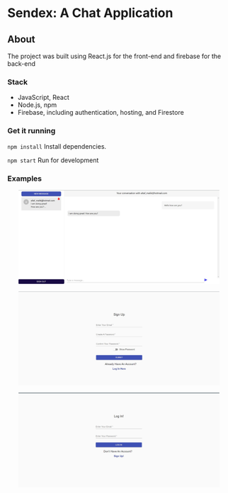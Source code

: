 # Sendex: A Chat Application

## About

The project was built using React.js for the front-end and firebase for the back-end


### Stack

- JavaScript, React
- Node.js, npm
- Firebase, including authentication, hosting, and Firestore


### Get it running

`npm install`
Install dependencies.

`npm start`
Run for development

### Examples

<p align="center">
  <img width="90%" src="resources/mainPage.jpg">
</p>

<p align="center">
  <img width="90%" src="resources/signup.jpg">
</p>

<p align="center">
  <img width="90%" src="resources/login.jpg">
</p>
